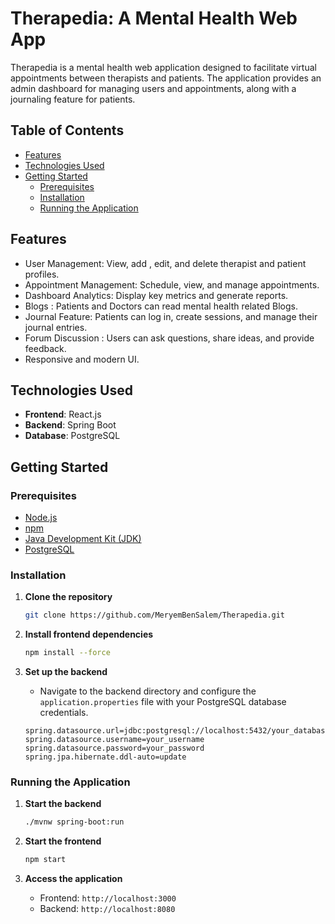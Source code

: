 # Therapedia: A Mental Health Web App

Therapedia is a mental health web application designed to facilitate virtual appointments between therapists and patients. The application provides an admin dashboard for managing users and appointments, along with a journaling feature for patients.

## Table of Contents
- [Features](#features)
- [Technologies Used](#technologies-used)
- [Getting Started](#getting-started)
  - [Prerequisites](#prerequisites)
  - [Installation](#installation)
  - [Running the Application](#running-the-application)

## Features
- User Management: View, add , edit, and delete therapist and patient profiles.
- Appointment Management: Schedule, view, and manage appointments.
- Dashboard Analytics: Display key metrics and generate reports.
- Blogs : Patients and Doctors can read mental health related Blogs.
- Journal Feature: Patients can log in, create sessions, and manage their journal entries.
- Forum Discussion : Users can ask questions, share ideas, and provide feedback.
- Responsive and modern UI.

## Technologies Used
- **Frontend**: React.js
- **Backend**: Spring Boot
- **Database**: PostgreSQL

## Getting Started

### Prerequisites
- [Node.js](https://nodejs.org/) 
- [npm](https://www.npmjs.com/) 
- [Java Development Kit (JDK)](https://www.oracle.com/java/technologies/javase-jdk11-downloads.html) 
- [PostgreSQL](https://www.postgresql.org/) 

### Installation
1. **Clone the repository**
    ```sh
    git clone https://github.com/MeryemBenSalem/Therapedia.git
    ```

2. **Install frontend dependencies**
    ```sh
    npm install --force
    ```

3. **Set up the backend**
    - Navigate to the backend directory and configure the `application.properties` file with your PostgreSQL database credentials.
    ```properties
    spring.datasource.url=jdbc:postgresql://localhost:5432/your_database
    spring.datasource.username=your_username
    spring.datasource.password=your_password
    spring.jpa.hibernate.ddl-auto=update
    ```

### Running the Application

1. **Start the backend**
    ```sh
    ./mvnw spring-boot:run
    ```

2. **Start the frontend**
    ```sh
    npm start
    ```

3. **Access the application**
    - Frontend: `http://localhost:3000`
    - Backend: `http://localhost:8080`
